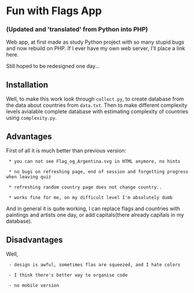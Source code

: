# Fun with Flags App 
### (Updated and 'translated' from Python into PHP)

Web app, at first made as study Python project with so many stupid bugs and now rebuild on PHP.
If I ever have my own web server, I'll place a link here.

Still hoped to be redesigned one day...


## Installation

Well, to make this work look through `collect.py`, to create database from the data about countries from `data.txt`. Then to make different complexity levels avialable complete database with estimating complexity of countries using `complexity.py`.

## Advantages

First of all it is much better than previous version:

	 * you can not see Flag_og_Argentina.svg in HTML anymore, no hints

	 * no bugs on refreshing page, end of session and forgetting progress when leaving quiz

	 * refreshing random country page does not change country..

	 * works fine for me, on my difficult level I'm absolutely dumb

And in general it is quite working, I can replace flags and countries with paintings and artists one day, or add capitals(there already capitals in my database).

## Disadvantages
Well,

	 - design is awful, sometimes flas are squeezed, and I hate colors

	 - I think there's better way to organise code

	 - no mobile version

